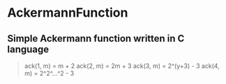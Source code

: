 # AckermannFunction
## Simple Ackermann function written in C language

> ack(1, m) = m + 2
 ack(2, m) = 2m + 3
 ack(3, m) = 2^(y+3) - 3
 ack(4, m) = 2^2^...^2 - 3
> 
